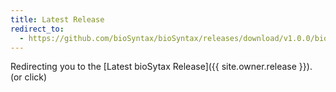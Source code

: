 ```yaml
---
title: Latest Release
redirect_to:
  - https://github.com/bioSyntax/bioSyntax/releases/download/v1.0.0/bioSyntax-1.0.0.zip
---
```


Redirecting you to the [Latest bioSytax Release]({{ site.owner.release }}). (or click)
